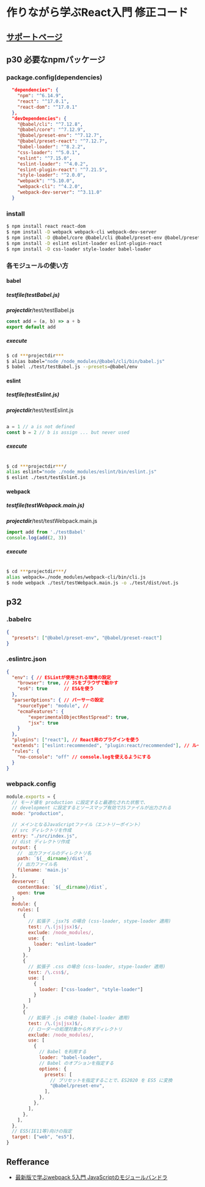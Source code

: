# 作りながら学ぶReact入門 修正コード

## [サポートページ](https://github.com/yuumi3/react_book)


## p30 必要なnpmパッケージ

### package.config(dependencies)

```json
  "dependencies": {
    "npm": "^6.14.9",
    "react": "^17.0.1",
    "react-dom": "^17.0.1"
  },
  "devDependencies": {
    "@babel/cli": "^7.12.8",
    "@babel/core": "^7.12.9",
    "@babel/preset-env": "^7.12.7",
    "@babel/preset-react": "^7.12.7",
    "babel-loader": "^8.2.2",
    "css-loader": "^5.0.1",
    "eslint": "^7.15.0",
    "eslint-loader": "^4.0.2",
    "eslint-plugin-react": "^7.21.5",
    "style-loader": "^2.0.0",
    "webpack": "^5.10.0",
    "webpack-cli": "^4.2.0",
    "webpack-dev-server": "^3.11.0"
  }

```
### install

```sh
$ npm install react react-dom
$ npm install -D webpack webpack-cli webpack-dev-server
$ npm install -D @babel/core @babel/cli @babel/preset-env @babel/preset-react
$ npm install -D eslint eslint-loader eslint-plugin-react
$ npm install -D css-loader style-loader babel-loader
```

### 各モジュールの使い方

#### babel

##### testfile(testBabel.js)

***projectdir***/test/testBabel.js

```js
const add = (a, b) => a + b
export default add
```
##### execute

```sh
$ cd ***projectdir***
$ alias babel="node /node_modules/@babel/cli/bin/babel.js"
$ babel ./test/testBabel.js --presets=@babel/env
```

#### eslint

##### testfile(testEslint.js)

***projectdir***/test/testEslint.js

```js

a = 1 // a is not defined 
const b = 2 // b is assign ... but never used

```

##### execute

```sh

$ cd ***projectdir***/
alias eslint="node ./node_modules/eslint/bin/eslint.js"
$ eslint ./test/testEslint.js

```

#### webpack

##### testfile(testWebpack.main.js)

***projectdir***/test/testWebpack.main.js

```js
import add from './testBabel'
console.log(add(2, 3))
```

##### execute

```sh

$ cd ***projectdir***/
alias webpack=./node_modules/webpack-cli/bin/cli.js
$ node webpack ./test/testWebpack.main.js -o ./test/dist/out.js

```

## p32

### .babelrc

```json
{
  "presets": ["@babel/preset-env", "@babel/preset-react"]
}
```

### .eslintrc.json

```json
{
  "env": { // ESLintが使用される環境の設定
    "browser": true, // JSをブラウザで動かす
    "es6": true      // ES&を使う
  },
  "parserOptions": { // パーサーの設定
    "sourceType": "module", // 
    "ecmaFeatures": {
        "experimentalObjectRestSpread": true,
        "jsx": true
    }
  },
  "plugins": ["react"], // React用のプラグインを使う
  "extends": ["eslint:recommended", "plugin:react/recommended"], // ルールのデフォルトを設定(ESlintのお勧めを設定している)
  "rules": {
    "no-console": "off" // console.logを使えるようにする
  }
}
```


### webpack.config

```js
module.exports = {
  // モード値を production に設定すると最適化された状態で、
  // development に設定するとソースマップ有効でJSファイルが出力される
  mode: "production",

  // メインとなるJavaScriptファイル（エントリーポイント）
  // src ディレクトリを作成
  entry: "./src/index.js",
  // dist ディレクトリ作成
  output: {
    //  出力ファイルのディレクトリ名
    path: `${__dirname}/dist`,
    // 出力ファイル名
    filename: 'main.js'
  },
  devserver: {
    contentBase: `${__dirname}/dist`,
    open: true
  }
  module: {
    rules: [
      {
        // 拡張子 .jsx?$ の場合 (css-loader, stype-loader 適用)
        test: /\.(js|jsx)$/,
        exclude: /node_modules/,
        use: {
          loader: "eslint-loader"
        }
      },
      {
        // 拡張子 .css の場合 (css-loader, stype-loader 適用)
        test: /\.css$/,
        use: [
          {
            loader: ["css-loader", "style-loader"]
          }
        ]
      },  
      {
        // 拡張子 .js の場合 (babel-loader 適用)
        test: /\.(js|jsx)$/,
        // ローダーの処理対象から外すディレクトリ
        exclude: /node_modules/,
        use: [
          {
            // Babel を利用する
            loader: "babel-loader",
            // Babel のオプションを指定する
            options: {
              presets: [
                // プリセットを指定することで、ES2020 を ES5 に変換
                "@babel/preset-env",
              ],
            },
          },
        ],
      },
    ],
  },
  // ES5(IE11等)向けの指定
  target: ["web", "es5"],
}
```


## Refferance

- [最新版で学ぶwebpack 5入門 JavaScriptのモジュールバンドラ](https://ics.media/entry/12140/)